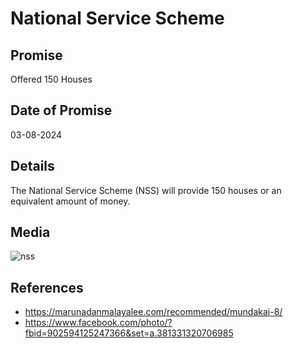 # National Service Scheme

## Promise

Offered 150 Houses

## Date of Promise

03-08-2024

## Details

The National Service Scheme (NSS) will provide 150 houses or an equivalent amount of money.

## Media

![nss](https://web.archive.org/web/20240810055135if_/https://scontent.fcok4-1.fna.fbcdn.net/v/t39.30808-6/453848522_902594185247360_1026876601881565863_n.jpg?_nc_cat=108&ccb=1-7&_nc_sid=833d8c&_nc_ohc=bQdudHvP9vMQ7kNvgEd35UE&_nc_ht=scontent.fcok4-1.fna&oh=00_AYAN2T8-vTCxWJ8nERPS62W7xfXXiZabE9-25JpdITGT2w&oe=66BCC3EF)

## References

- https://marunadanmalayalee.com/recommended/mundakai-8/
- https://www.facebook.com/photo/?fbid=902594125247366&set=a.381331320706985
